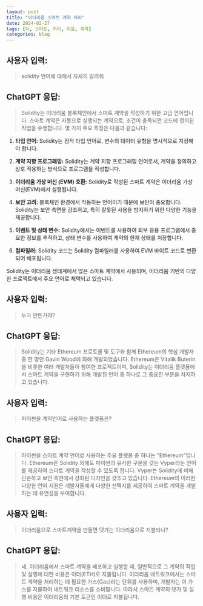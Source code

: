 ```yaml
---
layout: post
title: "이더리움 스마트 계약 처리"
date: 2024-02-27
tags: [더, 스마트, 처리, 리움, 계약]
categories: blog
---
```


## 사용자 입력:
> solidity 언어에 대해서 자세히 알려줘

## ChatGPT 응답:
> Solidity는 이더리움 블록체인에서 스마트 계약을 작성하기 위한 고급 언어입니다. 스마트 계약은 자동으로 실행되는 계약으로, 조건이 충족되면 코드에 정의된 작업을 수행합니다. 몇 가지 주요 특징은 다음과 같습니다:

1. **타입 언어:** Solidity는 정적 타입 언어로, 변수의 데이터 유형을 명시적으로 지정해야 합니다.

2. **계약 지향 프로그래밍:** Solidity는 계약 지향 프로그래밍 언어로서, 계약을 정의하고 상호 작용하는 방식으로 프로그램을 작성합니다.

3. **이더리움 가상 머신 (EVM) 호환:** Solidity로 작성된 스마트 계약은 이더리움 가상 머신(EVM)에서 실행됩니다.

4. **보안 고려:** 블록체인 환경에서 작동하는 언어이기 때문에 보안이 중요합니다. Solidity는 보안 측면을 강조하고, 특히 잘못된 사용을 방지하기 위한 다양한 기능을 제공합니다.

5. **이벤트 및 상태 변수:** Solidity에서는 이벤트를 사용하여 외부 응용 프로그램에서 중요한 정보를 추적하고, 상태 변수를 사용하여 계약의 현재 상태를 저장합니다.

6. **컴파일러:** Solidity 코드는 Solidity 컴파일러를 사용하여 EVM 바이트 코드로 변환되어 배포됩니다.

Solidity는 이더리움 생태계에서 많은 스마트 계약에서 사용되며, 이더리움 기반의 다양한 프로젝트에서 주요 언어로 채택되고 있습니다.

## 사용자 입력:
> 누가 만든거야?

## ChatGPT 응답:
> Solidity는 기타 Ethereum 프로토콜 및 도구와 함께 Ethereum의 핵심 개발자 중 한 명인 Gavin Wood에 의해 개발되었습니다. Ethereum은 Vitalik Buterin을 비롯한 여러 개발자들이 참여한 프로젝트이며, Solidity는 이더리움 플랫폼에서 스마트 계약을 구현하기 위해 개발된 언어 중 하나로 그 중요한 부분을 차지하고 있습니다.

## 사용자 입력:
> 파이썬을 계약언어로 사용하는 플랫폼은?

## ChatGPT 응답:
> 파이썬을 스마트 계약 언어로 사용하는 주요 플랫폼 중 하나는 "Ethereum"입니다. Ethereum은 Solidity 외에도 파이썬과 유사한 구문을 갖는 Vyper라는 언어를 제공하여 스마트 계약을 작성할 수 있도록 합니다. Vyper는 Solidity에 비해 단순하고 보안 측면에서 강화된 디자인을 갖추고 있습니다. Ethereum의 이러한 다양한 언어 지원은 개발자들에게 다양한 선택지를 제공하여 스마트 계약을 개발하는 데 유연성을 부여합니다.

## 사용자 입력:
> 이더리움으로 스마트계약을 만들면 댓가는 이더리움으로 지불되나?

## ChatGPT 응답:
> 네, 이더리움에서 스마트 계약을 배포하고 실행할 때, 일반적으로 그 계약의 작업 및 실행에 대한 비용은 이더(ETH)로 지불됩니다. 이더리움 네트워크에서는 스마트 계약을 처리하는 데 필요한 가스(Gas)라는 단위를 사용하며, 개발자는 이 가스를 지불하여 네트워크 리소스를 소비합니다. 따라서 스마트 계약의 댓가 및 실행 비용은 이더리움의 기본 토큰인 이더로 지불됩니다.


